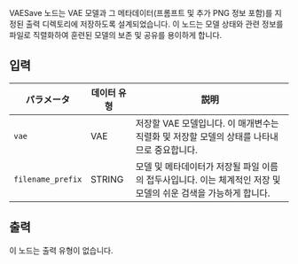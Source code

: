 
VAESave 노드는 VAE 모델과 그 메타데이터(프롬프트 및 추가 PNG 정보 포함)를 지정된 출력 디렉토리에 저장하도록 설계되었습니다. 이 노드는 모델 상태와 관련 정보를 파일로 직렬화하여 훈련된 모델의 보존 및 공유를 용이하게 합니다.

## 입력

| パラメータ | 데이터 유형 | 説明 |
|-----------|-------------|-------------|
| `vae`     | VAE       | 저장할 VAE 모델입니다. 이 매개변수는 직렬화 및 저장할 모델의 상태를 나타내므로 중요합니다. |
| `filename_prefix` | STRING   | 모델 및 메타데이터가 저장될 파일 이름의 접두사입니다. 이는 체계적인 저장 및 모델의 쉬운 검색을 가능하게 합니다. |

## 출력

이 노드는 출력 유형이 없습니다.
